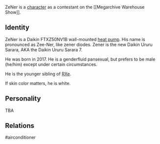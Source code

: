 ZeNer is a [character](Characters) as a contestant on the [[Megarchive Warehouse Show]].

## Identity

ZeNer is a Daikin FTXZ50NV1B wall-mounted [heat pump](Air%20Conditioners.md). His name is pronounced as Zee-Ner, like zener diodes. Zener is the new Daikin Ururu Sarara, AKA the Daikin Ururu Sarara 7.

He was born in 2017. He is a genderfluid pansexual, but prefers to be male (he/him) except under certain circumstances.

He is the younger sibling of [RXe](RXe.md).

If skin color matters, he is white.

## Personality

TBA

## Relations

#airconditioner 